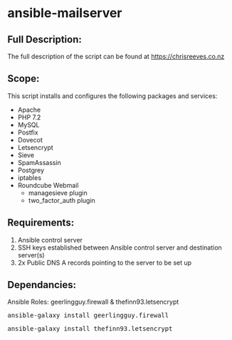 # ansible-mailserver

<h2> Full Description: </h2>

The full description of the script can be found at https://chrisreeves.co.nz

<h2> Scope: </h2>

This script installs and configures the following packages and services:

* Apache
* PHP 7.2
* MySQL
* Postfix
* Dovecot
* Letsencrypt
* Sieve
* SpamAssassin
* Postgrey
* iptables
* Roundcube Webmail
  - managesieve plugin
  - two_factor_auth plugin

<h2> Requirements: </h2>

1. Ansible control server
2. SSH keys established between Ansible control server and destination server(s)
3. 2x Public DNS A records pointing to the server to be set up

<h2> Dependancies: </h2>

Ansible Roles: geerlingguy.firewall & thefinn93.letsencrypt

<pre>
ansible-galaxy install geerlingguy.firewall
</pre>

<pre>
ansible-galaxy install thefinn93.letsencrypt
</pre>
